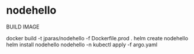 # nodehello

BUILD IMAGE 

docker build -t jparas/nodehello -f Dockerfile.prod .
helm create nodehello
helm install nodehello nodehello -n <namespace>
kubectl apply -f argo.yaml

